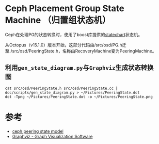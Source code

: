 Ceph Placement Group State Machine （归置组状态机）
==================================================
Ceph在处理PG的状态转换时，使用了boost库提供的[statechart](../../boost/statechart.md)状态机。

从Octopus（v15.1.0）版本开始，这部分代码由/src/osd/PG.h迁至./src/osd/PeeringState.h，名称由RecoveryMachine变为PeeringMachine。

## 利用`gen_state_diagram.py`与`Graphviz`生成状态转换图
```shell
cat src/osd/PeeringState.h src/osd/PeeringState.cc | doc/scripts/gen_state_diagram.py > ~/Pictures/PeeringState.dot
dot -Tpng ~/Pictures/PeeringState.dot -o ~/Pictures/PeeringState.png
```

# 参考
 * [ceph peering state model](https://bean-li.github.io/ceph-peering-state-model/)
 * [Graphviz - Graph Visualization Software](http://www.graphviz.org/)
